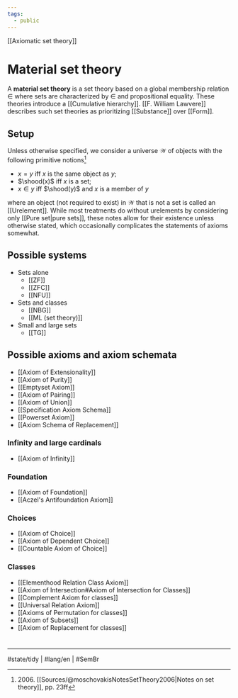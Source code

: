 ```yaml
---
tags:
  - public
---
```

[[Axiomatic set theory]]
# Material set theory

A **material set theory** is a set theory based on a global membership relation $\in$
where sets are characterized by $\in$ and propositional equality.
These theories introduce a [[Cumulative hierarchy]].
[[F. William Lawvere]] describes such set theories as prioritizing [[Substance]] over [[Form]].


## Setup
Unless otherwise specified, we consider a universe $\mathcal{W}$ of objects with the following primitive notions[^2006]

- $x = y$ iff $x$ is the same object as $y$;
- $\shood(x)$ iff $x$ is a set;
- $x \in y$ iff $\shood(y)$ and $x$ is a member of $y$

where an object (not required to exist) in $\mathcal{W}$ that is not a set is called an [[Urelement]].
While most treatments do without urelements by considering only [[Pure set|pure sets]], these notes allow for their existence unless otherwise stated,
which occasionally complicates the statements of axioms somewhat.

  [^2006]: 2006\. [[Sources/@moschovakisNotesSetTheory2006|Notes on set theory]], pp. 23ff

## Possible systems

- Sets alone
  - [[ZF]]
  - [[ZFC]]
  - [[NFU]]
- Sets and classes
  - [[NBG]]
  - [[ML (set theory)]]
- Small and large sets
  - [[TG]]

## Possible axioms and axiom schemata

- [[Axiom of Extensionality]]
- [[Axiom of Purity]]
- [[Emptyset Axiom]]
- [[Axiom of Pairing]]
- [[Axiom of Union]]
- [[Specification Axiom Schema]]
- [[Powerset Axiom]]
- [[Axiom Schema of Replacement]]

### Infinity and large cardinals

- [[Axiom of Infinity]]

### Foundation

- [[Axiom of Foundation]]
- [[Aczel's Antifoundation Axiom]]

### Choices

- [[Axiom of Choice]]
- [[Axiom of Dependent Choice]]
- [[Countable Axiom of Choice]]

### Classes

- [[Elementhood Relation Class Axiom]]
- [[Axiom of Intersection#Axiom of Intersection for Classes]]
- [[Complement Axiom for classes]]
- [[Universal Relation Axiom]]
- [[Axioms of Permutation for classes]]
- [[Axiom of Subsets]]
- [[Axiom of Replacement for classes]]

#
---
#state/tidy | #lang/en | #SemBr 